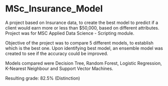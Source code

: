 # MSc_Insurance_Model

A project based on Insurance data, to create the best model to predict if a client would earn more or less than $50,000, based on different attributes. Project was for MSC Applied Data Science - Scripting module.

Objective of the project was to compare 5 different models, to establish which is the best one. Upon identifying best model, an ensemble model was created to see if the accuracy could be improved.

Models compared were Decision Tree, Random Forest, Logistic Regression, K-Nearest Neighbour and Support Vector Machines.

Resulting grade: 82.5% (Distinction)
